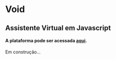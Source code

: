 # Void
## Assistente Virtual em Javascript

#### A plataforma pode ser acessada [aqui](https://rochasdemarte.github.io/Void).



Em construção...
